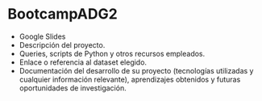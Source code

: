 # BootcampADG2
- Google Slides
- Descripción del proyecto.
- Queries, scripts de Python y otros recursos empleados.
- Enlace o referencia al dataset elegido.
- Documentación del desarrollo de su proyecto (tecnologías utilizadas y cualquier información relevante), aprendizajes obtenidos y futuras oportunidades de investigación. 

